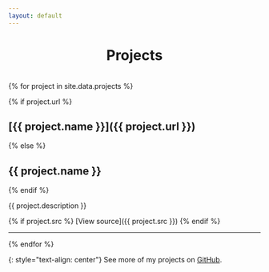 ```yaml
---
layout: default
---
```


<h1 style="text-align:center">Projects</h1>
<br>
{% for project in site.data.projects %}

{% if project.url %}
## [{{ project.name }}]({{ project.url }})
{% else %}
## {{ project.name }}
{% endif %}

{{ project.description }}

{% if project.src %}
[View source]({{ project.src }})
{% endif %}
<hr>
{% endfor %}

{: style="text-align: center"}
See more of my projects on [GitHub](https://github.com/keane-fernandes).